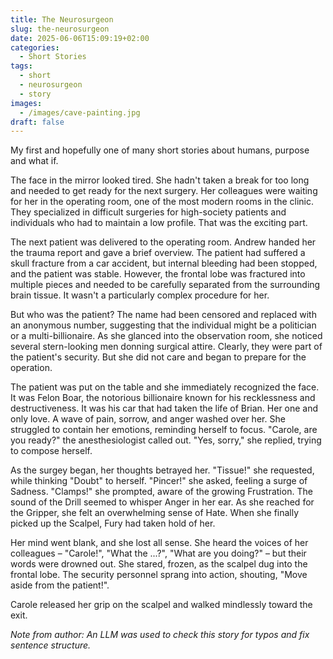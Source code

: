 ```yaml
---
title: The Neurosurgeon
slug: the-neurosurgeon
date: 2025-06-06T15:09:19+02:00
categories:
  - Short Stories
tags:
  - short
  - neurosurgeon
  - story
images:
  - /images/cave-painting.jpg
draft: false
---
```

My first and hopefully one of many short stories about humans, purpose and what if.

<!--more-->

The face in the mirror looked tired. She hadn't taken a break for too long and needed to get ready for the next surgery. Her colleagues were waiting for her in the operating room, one of the most modern rooms in the clinic. They specialized in difficult surgeries for high-society patients and individuals who had to maintain a low profile. That was the exciting part.

The next patient was delivered to the operating room. Andrew handed her the trauma report and gave a brief overview. The patient had suffered a skull fracture from a car accident, but internal bleeding had been stopped, and the patient was stable. However, the frontal lobe was fractured into multiple pieces and needed to be carefully separated from the surrounding brain tissue. It wasn't a particularly complex procedure for her.

But who was the patient? The name had been censored and replaced with an anonymous number, suggesting that the individual might be a politician or a multi-billionaire. As she glanced into the observation room, she noticed several stern-looking men donning surgical attire. Clearly, they were part of the patient's security. But she did not care and began to prepare for the operation.

The patient was put on the table and she immediately recognized the face. It was Felon Boar, the notorious billionaire known for his recklessness and destructiveness. It was his car that had taken the life of Brian. Her one and only love. A wave of pain, sorrow, and anger washed over her. She struggled to contain her emotions, reminding herself to focus. "Carole, are you ready?" the anesthesiologist called out. "Yes, sorry," she replied, trying to compose herself.

As the  surgey began, her thoughts betrayed her. "Tissue!" she requested, while thinking "Doubt" to herself. "Pincer!" she asked, feeling a surge of Sadness. "Clamps!" she prompted, aware of the growing Frustration. The sound of the Drill seemed to whisper Anger in her ear. As she reached for the Gripper, she felt an overwhelming sense of Hate. When she finally picked up the Scalpel, Fury had taken hold of her.

Her mind went blank, and she lost all sense. She heard the voices of her colleagues – "Carole!", "What the ...?", "What are you doing?" – but their words were drowned out. She stared, frozen, as the scalpel dug into the frontal lobe. The security personnel sprang into action, shouting, "Move aside from the patient!".

Carole released her grip on the scalpel and walked mindlessly toward the exit.

*Note from author: An LLM was used to check this story for typos and fix sentence structure.*
